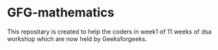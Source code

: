# GFG-mathematics
This repositary is created to help the coders in week1 of 11 weeks of dsa workshop which are now held by Geeksforgeeks.
